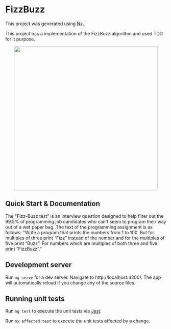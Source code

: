 # FizzBuzz

This project was generated using [Nx](https://nx.dev).

This project has a implementation of the FizzBuzz algorithm and used TDD for it purpose.

<p align="center"><img src="assets/example.png" width="450"></p>

## Quick Start & Documentation

The "Fizz-Buzz test" is an interview question designed to help filter out the 99.5% of programming job candidates who can't seem to program their way out of a wet paper bag. The text of the programming assignment is as follows:
"Write a program that prints the numbers from 1 to 100. But for multiples of three print “Fizz” instead of the number and for the multiples of five print “Buzz”. For numbers which are multiples of both three and five print “FizzBuzz”."

## Development server

Run `ng serve` for a dev server. Navigate to http://localhost:4200/. The app will automatically reload if you change any of the source files.

## Running unit tests

Run `ng test` to execute the unit tests via [Jest](https://jestjs.io).

Run `nx affected:test` to execute the unit tests affected by a change.

